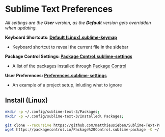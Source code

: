 # Sublime Text Preferences

_All settings are the **User** version, as the **Default** version gets overridden when updating._

__Keyboard Shortcuts: [Default (Linux).sublime-keymap][1]__

* Keyboard shortcut to reveal the current file in the sidebar

__Package Control Settings: [Package Control.sublime-settings][3]__

* A list of the packages installed through [Package Control](http://wbond.net/sublime_packages/package_control)

__User Preferences: [Preferences.sublime-settings][4]__

* An example of a project setup, inluding what to ignore

## Install (Linux)

```sh
mkdir -p ~/.config/sublime-text-3/Packages;
mkdir -p ~/.config/sublime-text-3/Installed\ Packages;

git clone --recursive https://github.com/matthieusieben/Sublime-Text-Preferences.git ~/.config/sublime-text-3/Packages/User;
wget https://packagecontrol.io/Package%20Control.sublime-package -O ~/.config/sublime-text-3/Installed\ Packages/Package\ Control.sublime-package;
```

[1]: https://github.com/matthieusieben/Sublime-Text-Preferences/blob/master/Default%20(Linux).sublime-keymap
[2]: https://github.com/matthieusieben/Sublime-Text-Preferences/blob/master/Fetch.sublime-settings
[3]: https://github.com/matthieusieben/Sublime-Text-Preferences/blob/master/Package%20Control.sublime-settings
[4]: https://github.com/matthieusieben/Sublime-Text-Preferences/blob/master/Preferences.sublime-settings
